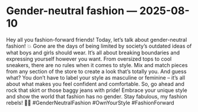 # Gender-neutral fashion — 2025-08-10

Hey all you fashion-forward friends! Today, let’s talk about gender-neutral fashion! 💥 Gone are the days of being limited by society’s outdated ideas of what boys and girls should wear. It’s all about breaking boundaries and expressing yourself however you want. From oversized tops to cool sneakers, there are no rules when it comes to style. Mix and match pieces from any section of the store to create a look that’s totally you. And guess what? You don’t have to label your style as masculine or feminine – it’s all about what makes you feel confident and comfortable. So, go ahead and rock that skirt or those baggy jeans with pride! Embrace your unique style and show the world that fashion has no gender. Stay fabulous, my fashion rebels! 🌈✨ #GenderNeutralFashion #OwnYourStyle #FashionForward